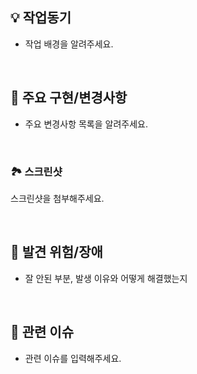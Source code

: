

## 💡 작업동기
- 작업 배경을 알려주세요.

<br>

## 🔑 주요 구현/변경사항
- 주요 변경사항 목록을 알려주세요.

<br>

### 🏞 스크린샷
스크린샷을 첨부해주세요.

<br>

## 🧨 발견 위험/장애
- 잘 안된 부분, 발생 이유와 어떻게 해결했는지

<br>

## 🔗 관련 이슈
- 관련 이슈를 입력해주세요.
